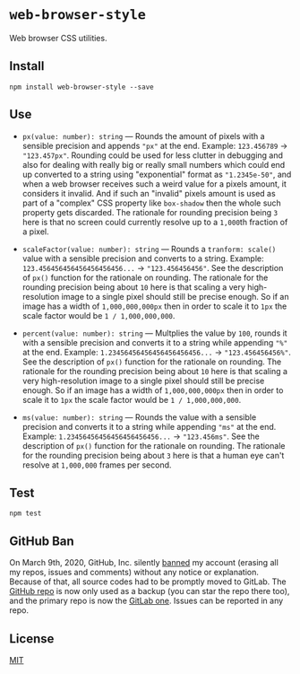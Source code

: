 # `web-browser-style`

Web browser CSS utilities.

## Install

```
npm install web-browser-style --save
```

## Use

* `px(value: number): string` — Rounds the amount of pixels with a sensible precision and appends `"px"` at the end. Example: `123.456789` → `"123.457px"`. Rounding could be used for less clutter in debugging and also for dealing with really big or really small numbers which could end up converted to a string using "exponential" format as `"1.2345e-50"`, and when a web browser receives such a weird value for a pixels amount, it considers it invalid. And if such an "invalid" pixels amount is used as part of a "complex" CSS property like `box-shadow` then the whole such property gets discarded. The rationale for rounding precision being `3` here is that no screen could currently resolve up to a `1,000`th fraction of a pixel.

* `scaleFactor(value: number): string` — Rounds a `tranform: scale()` value with a sensible precision and converts to a string. Example: `123.456456456456456456456...` → `"123.456456456"`. See the description of `px()` function for the rationale on rounding. The rationale for the rounding precision being about `10` here is that scaling a very high-resolution image to a single pixel should still be precise enough. So if an image has a width of `1,000,000,000px` then in order to scale it to `1px` the scale factor would be `1 / 1,000,000,000`.

* `percent(value: number): string` — Multplies the value by `100`, rounds it with a sensible precision and converts it to a string while appending `"%"` at the end. Example: `1.23456456456456456456456...` → `"123.456456456%"`. See the description of `px()` function for the rationale on rounding. The rationale for the rounding precision being about `10` here is that scaling a very high-resolution image to a single pixel should still be precise enough. So if an image has a width of `1,000,000,000px` then in order to scale it to `1px` the scale factor would be `1 / 1,000,000,000`.

* `ms(value: number): string` — Rounds the value with a sensible precision and converts it to a string while appending `"ms"` at the end. Example: `1.23456456456456456456456...` → `"123.456ms"`. See the description of `px()` function for the rationale on rounding. The rationale for the rounding precision being about `3` here is that a human eye can't resolve at `1,000,000` frames per second.

<!-- * `roundAndStringify(value: number, { precision: number })` — Rounds the number up to `precision` fractional digits count, and then stringifies it. `roundAsPixels()` uses this function internally with `precision: 3`. Could be used for rounding non-`px` style values like `transform: scale(1.2345...)`. -->

## Test

```
npm test
```

## GitHub Ban

On March 9th, 2020, GitHub, Inc. silently [banned](https://medium.com/@catamphetamine/how-github-blocked-me-and-all-my-libraries-c32c61f061d3) my account (erasing all my repos, issues and comments) without any notice or explanation. Because of that, all source codes had to be promptly moved to GitLab. The [GitHub repo](https://github.com/catamphetamine/web-browser-style) is now only used as a backup (you can star the repo there too), and the primary repo is now the [GitLab one](https://gitlab.com/catamphetamine/web-browser-style). Issues can be reported in any repo.

## License

[MIT](LICENSE)